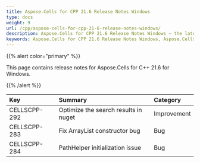 ```yaml
---
title: Aspose.Cells for CPP 21.6 Release Notes Windows
type: docs
weight: 9
url: /cpp/aspose-cells-for-cpp-21-6-release-notes-windows/
description: Aspose.Cells for CPP 21.6 Release Notes Windows – the latest enhancements, new features, and fixes.
keywords: Aspose.Cells for CPP 21.6 Release Notes Windows, Aspose.Cells for CPP 21.6 Windows updates and fixes
---
```


{{% alert color="primary" %}}

This page contains release notes for Aspose.Cells for C++ 21.6 for Windows.

{{% /alert %}}

|**Key**|**Summary**|**Category**|
| :- | :- | :- |
|CELLSCPP-292|Optimize the search results in nuget  |Improvement|
|CELLSCPP-283|Fix ArrayList constructor bug   |Bug|
|CELLSCPP-284|PathHelper initialization issue |Bug|